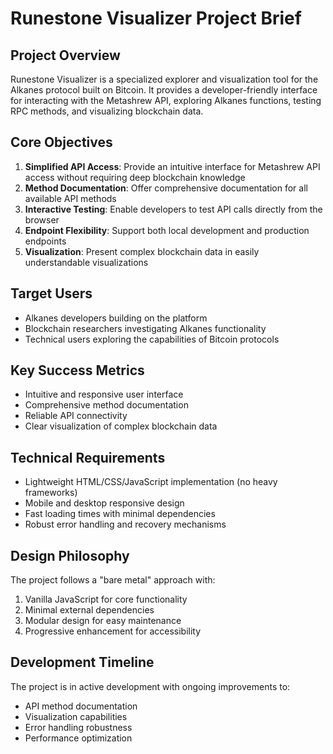 # Runestone Visualizer Project Brief

## Project Overview
Runestone Visualizer is a specialized explorer and visualization tool for the Alkanes protocol built on Bitcoin. It provides a developer-friendly interface for interacting with the Metashrew API, exploring Alkanes functions, testing RPC methods, and visualizing blockchain data.

## Core Objectives
1. **Simplified API Access**: Provide an intuitive interface for Metashrew API access without requiring deep blockchain knowledge
2. **Method Documentation**: Offer comprehensive documentation for all available API methods
3. **Interactive Testing**: Enable developers to test API calls directly from the browser
4. **Endpoint Flexibility**: Support both local development and production endpoints
5. **Visualization**: Present complex blockchain data in easily understandable visualizations

## Target Users
- Alkanes developers building on the platform
- Blockchain researchers investigating Alkanes functionality
- Technical users exploring the capabilities of Bitcoin protocols

## Key Success Metrics
- Intuitive and responsive user interface
- Comprehensive method documentation
- Reliable API connectivity
- Clear visualization of complex blockchain data

## Technical Requirements
- Lightweight HTML/CSS/JavaScript implementation (no heavy frameworks)
- Mobile and desktop responsive design
- Fast loading times with minimal dependencies
- Robust error handling and recovery mechanisms

## Design Philosophy
The project follows a "bare metal" approach with:
1. Vanilla JavaScript for core functionality
2. Minimal external dependencies
3. Modular design for easy maintenance
4. Progressive enhancement for accessibility

## Development Timeline
The project is in active development with ongoing improvements to:
- API method documentation
- Visualization capabilities
- Error handling robustness
- Performance optimization
